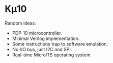 # Kμ10

Random ideas:

- PDP-10 microcontroller.
- Minimal Verilog implementation.
- Some instructions trap to software emulation.
- No I/O bus, just I2C and SPI.
- Real-time MicroITS operating system.
